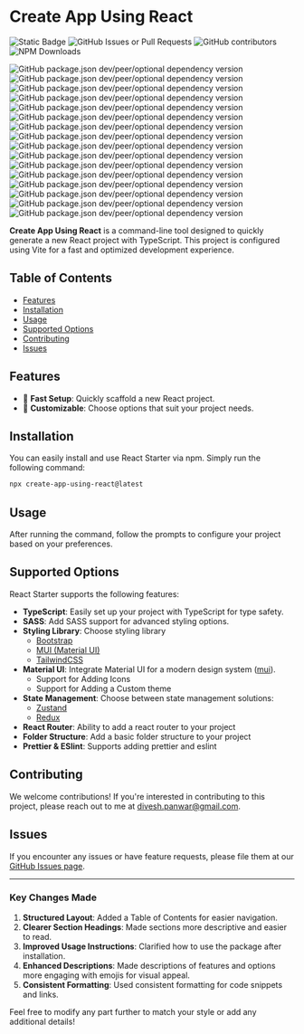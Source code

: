 # Create App Using React

![Static Badge](https://img.shields.io/badge/PR-welcome-green?style=flat)
![GitHub Issues or Pull Requests](https://img.shields.io/github/issues/diveshpanwar/create-react-starter)
![GitHub contributors](https://img.shields.io/github/contributors/diveshpanwar/create-react-starter?color=orange)
![NPM Downloads](https://img.shields.io/npm/dw/create-app-using-react)

![GitHub package.json dev/peer/optional dependency version](https://img.shields.io/github/package-json/dependency-version/diveshpanwar/create-react-starter/dev/%40emotion%2Freact)
![GitHub package.json dev/peer/optional dependency version](https://img.shields.io/github/package-json/dependency-version/diveshpanwar/create-react-starter/dev/%40emotion%2Fstyled)
![GitHub package.json dev/peer/optional dependency version](https://img.shields.io/github/package-json/dependency-version/diveshpanwar/create-react-starter/dev/%40mui%2Ficons-material)
![GitHub package.json dev/peer/optional dependency version](https://img.shields.io/github/package-json/dependency-version/diveshpanwar/create-react-starter/dev/%40mui%2Fmaterial)
![GitHub package.json dev/peer/optional dependency version](https://img.shields.io/github/package-json/dependency-version/diveshpanwar/create-react-starter/dev/%40reduxjs%2Ftoolkit)
![GitHub package.json dev/peer/optional dependency version](https://img.shields.io/github/package-json/dependency-version/diveshpanwar/create-react-starter/dev/react-redux)
![GitHub package.json dev/peer/optional dependency version](https://img.shields.io/github/package-json/dependency-version/diveshpanwar/create-react-starter/dev/sass)
![GitHub package.json dev/peer/optional dependency version](https://img.shields.io/github/package-json/dependency-version/diveshpanwar/create-react-starter/dev/zustand)
![GitHub package.json dev/peer/optional dependency version](https://img.shields.io/github/package-json/dependency-version/diveshpanwar/create-react-starter/dev/bootstrap)
![GitHub package.json dev/peer/optional dependency version](https://img.shields.io/github/package-json/dependency-version/diveshpanwar/create-react-starter/dev/react-router)
![GitHub package.json dev/peer/optional dependency version](https://img.shields.io/github/package-json/dependency-version/diveshpanwar/create-react-starter/dev/react-router-dom)
![GitHub package.json dev/peer/optional dependency version](https://img.shields.io/github/package-json/dependency-version/diveshpanwar/create-react-starter/dev/prettier)
![GitHub package.json dev/peer/optional dependency version](https://img.shields.io/github/package-json/dependency-version/diveshpanwar/create-react-starter/dev/eslint)
![GitHub package.json dev/peer/optional dependency version](https://img.shields.io/github/package-json/dependency-version/diveshpanwar/create-react-starter/dev/eslint-config-prettier)
![GitHub package.json dev/peer/optional dependency version](https://img.shields.io/github/package-json/dependency-version/diveshpanwar/create-react-starter/dev/eslint-plugin-prettier)
![GitHub package.json dev/peer/optional dependency version](https://img.shields.io/github/package-json/dependency-version/diveshpanwar/create-react-starter/dev/tailwindcss)

**Create App Using React** is a command-line tool designed to quickly generate a new React project with TypeScript. This project is configured using Vite for a fast and optimized development experience.

## Table of Contents

- [Features](#features)
- [Installation](#installation)
- [Usage](#usage)
- [Supported Options](#supported-options)
- [Contributing](#contributing)
- [Issues](#issues)

## Features

- 🚀 **Fast Setup**: Quickly scaffold a new React project.
- 🔧 **Customizable**: Choose options that suit your project needs.

## Installation

You can easily install and use React Starter via npm. Simply run the following command:

```bash
npx create-app-using-react@latest
```

## Usage

After running the command, follow the prompts to configure your project based on your preferences.

## Supported Options

React Starter supports the following features:

- **TypeScript**: Easily set up your project with TypeScript for type safety.
- **SASS**: Add SASS support for advanced styling options.
- **Styling Library**: Choose styling library
  - [Bootstrap](https://getbootstrap.com/docs/5.3/getting-started/introduction/)
  - [MUI (Material UI)](https://mui.com/material-ui/getting-started/)
  - [TailwindCSS](https://tailwindcss.com/docs/utility-first)
- **Material UI**: Integrate Material UI for a modern design system ([mui](https://mui.com/material-ui/)).
  - Support for Adding Icons
  - Support for Adding a Custom theme
- **State Management**: Choose between state management solutions:
  - [Zustand](https://zustand.docs.pmnd.rs/getting-started/introduction)
  - [Redux](https://redux.js.org/introduction/getting-started)
- **React Router**: Ability to add a react router to your project
- **Folder Structure**: Add a basic folder structure to your project
- **Prettier & ESlint**: Supports adding prettier and eslint

## Contributing

We welcome contributions! If you're interested in contributing to this project, please reach out to me at [divesh.panwar@gmail.com](mailto:divesh.panwar@gmail.com).

## Issues

If you encounter any issues or have feature requests, please file them at our [GitHub Issues page](https://github.com/diveshpanwar/create-react-starter/issues).

---

### Key Changes Made

1. **Structured Layout**: Added a Table of Contents for easier navigation.
2. **Clearer Section Headings**: Made sections more descriptive and easier to read.
3. **Improved Usage Instructions**: Clarified how to use the package after installation.
4. **Enhanced Descriptions**: Made descriptions of features and options more engaging with emojis for visual appeal.
5. **Consistent Formatting**: Used consistent formatting for code snippets and links.

Feel free to modify any part further to match your style or add any additional details!
